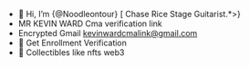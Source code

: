 - 👋 Hi, I’m {@Noodleontour} [ Chase Rice Stage Guitarist.*>}
- MR KEVIN WARD Cma verification link
- Encrypted Gmail kevinwardcmalink@gmail.com  
- 👀 Get Enrollment Verification 
- 💞️ Collectibles like nfts web3 

<!---
Noodleontour/Noodleontour is a ✨ special ✨ repository because its `README.md` (this file) appears on your GitHub profile.
You can click the Preview link to take a look at your changes.
--->
